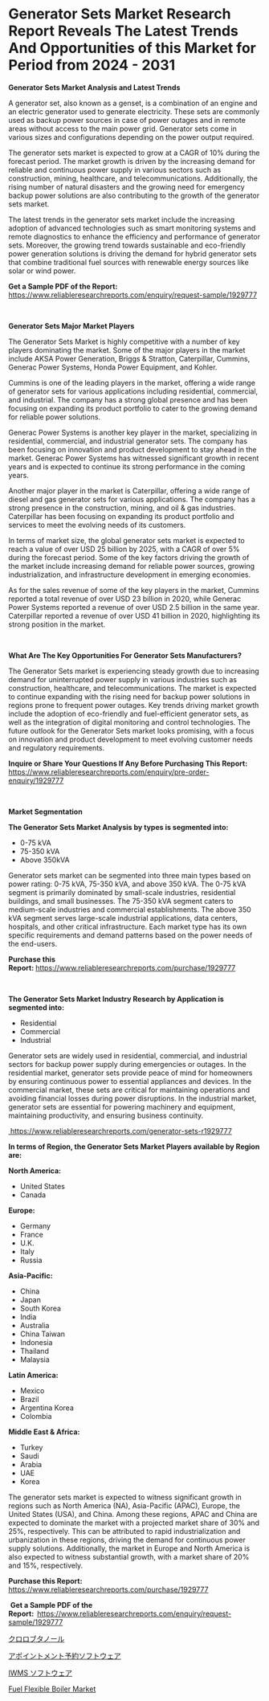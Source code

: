 <p><h1>Generator Sets Market Research Report Reveals The Latest Trends And Opportunities of this Market for Period from 2024 - 2031</h1></p><p><strong>Generator Sets Market Analysis and Latest Trends</strong></p>
<p><p>A generator set, also known as a genset, is a combination of an engine and an electric generator used to generate electricity. These sets are commonly used as backup power sources in case of power outages and in remote areas without access to the main power grid. Generator sets come in various sizes and configurations depending on the power output required.</p><p>The generator sets market is expected to grow at a CAGR of 10% during the forecast period. The market growth is driven by the increasing demand for reliable and continuous power supply in various sectors such as construction, mining, healthcare, and telecommunications. Additionally, the rising number of natural disasters and the growing need for emergency backup power solutions are also contributing to the growth of the generator sets market.</p><p>The latest trends in the generator sets market include the increasing adoption of advanced technologies such as smart monitoring systems and remote diagnostics to enhance the efficiency and performance of generator sets. Moreover, the growing trend towards sustainable and eco-friendly power generation solutions is driving the demand for hybrid generator sets that combine traditional fuel sources with renewable energy sources like solar or wind power.</p></p>
<p><strong>Get a Sample PDF of the Report:&nbsp;</strong> <a href="https://www.reliableresearchreports.com/enquiry/request-sample/1929777">https://www.reliableresearchreports.com/enquiry/request-sample/1929777</a></p>
<p>&nbsp;</p>
<p><strong>Generator Sets Major Market Players</strong></p>
<p><p>The Generator Sets Market is highly competitive with a number of key players dominating the market. Some of the major players in the market include AKSA Power Generation, Briggs & Stratton, Caterpillar, Cummins, Generac Power Systems, Honda Power Equipment, and Kohler.</p><p>Cummins is one of the leading players in the market, offering a wide range of generator sets for various applications including residential, commercial, and industrial. The company has a strong global presence and has been focusing on expanding its product portfolio to cater to the growing demand for reliable power solutions.</p><p>Generac Power Systems is another key player in the market, specializing in residential, commercial, and industrial generator sets. The company has been focusing on innovation and product development to stay ahead in the market. Generac Power Systems has witnessed significant growth in recent years and is expected to continue its strong performance in the coming years.</p><p>Another major player in the market is Caterpillar, offering a wide range of diesel and gas generator sets for various applications. The company has a strong presence in the construction, mining, and oil & gas industries. Caterpillar has been focusing on expanding its product portfolio and services to meet the evolving needs of its customers.</p><p>In terms of market size, the global generator sets market is expected to reach a value of over USD 25 billion by 2025, with a CAGR of over 5% during the forecast period. Some of the key factors driving the growth of the market include increasing demand for reliable power sources, growing industrialization, and infrastructure development in emerging economies.</p><p>As for the sales revenue of some of the key players in the market, Cummins reported a total revenue of over USD 23 billion in 2020, while Generac Power Systems reported a revenue of over USD 2.5 billion in the same year. Caterpillar reported a revenue of over USD 41 billion in 2020, highlighting its strong position in the market.</p></p>
<p>&nbsp;</p>
<p><strong>What Are The Key Opportunities For Generator Sets Manufacturers?</strong></p>
<p><p>The Generator Sets market is experiencing steady growth due to increasing demand for uninterrupted power supply in various industries such as construction, healthcare, and telecommunications. The market is expected to continue expanding with the rising need for backup power solutions in regions prone to frequent power outages. Key trends driving market growth include the adoption of eco-friendly and fuel-efficient generator sets, as well as the integration of digital monitoring and control technologies. The future outlook for the Generator Sets market looks promising, with a focus on innovation and product development to meet evolving customer needs and regulatory requirements.</p></p>
<p><strong>Inquire or Share Your Questions If Any Before Purchasing This Report:</strong> <a href="https://www.reliableresearchreports.com/enquiry/pre-order-enquiry/1929777">https://www.reliableresearchreports.com/enquiry/pre-order-enquiry/1929777</a></p>
<p>&nbsp;</p>
<p><strong>Market Segmentation</strong></p>
<p><strong>The Generator Sets Market Analysis by types is segmented into:</strong></p>
<p><ul><li>0-75 kVA</li><li>75-350 kVA</li><li>Above 350kVA</li></ul></p>
<p><p>Generator sets market can be segmented into three main types based on power rating: 0-75 kVA, 75-350 kVA, and above 350 kVA. The 0-75 kVA segment is primarily dominated by small-scale industries, residential buildings, and small businesses. The 75-350 kVA segment caters to medium-scale industries and commercial establishments. The above 350 kVA segment serves large-scale industrial applications, data centers, hospitals, and other critical infrastructure. Each market type has its own specific requirements and demand patterns based on the power needs of the end-users.</p></p>
<p><strong>Purchase this Report:&nbsp;</strong><a href="https://www.reliableresearchreports.com/purchase/1929777">https://www.reliableresearchreports.com/purchase/1929777</a></p>
<p>&nbsp;</p>
<p><strong>The Generator Sets Market Industry Research by Application is segmented into:</strong></p>
<p><ul><li>Residential</li><li>Commercial</li><li>Industrial</li></ul></p>
<p><p>Generator sets are widely used in residential, commercial, and industrial sectors for backup power supply during emergencies or outages. In the residential market, generator sets provide peace of mind for homeowners by ensuring continuous power to essential appliances and devices. In the commercial market, these sets are critical for maintaining operations and avoiding financial losses during power disruptions. In the industrial market, generator sets are essential for powering machinery and equipment, maintaining productivity, and ensuring business continuity.</p></p>
<p><a href="https://www.reliableresearchreports.com/generator-sets-r1929777">&nbsp;https://www.reliableresearchreports.com/generator-sets-r1929777</a></p>
<p><strong>In terms of Region, the Generator Sets Market Players available by Region are:</strong></p>
<p>
    <p> <strong> North America: </strong>
        <ul>
            <li>United States</li>
            <li>Canada</li>
        </ul>
        </p> 
    <p> <strong> Europe: </strong>
        <ul>
            <li>Germany</li>
            <li>France</li>
            <li>U.K.</li>
            <li>Italy</li>
            <li>Russia</li>
        </ul>
        </p> 
    <p> <strong> Asia-Pacific: </strong>
        <ul>
            <li>China</li>
            <li>Japan</li>
            <li>South Korea</li>
            <li>India</li>
            <li>Australia</li>
            <li>China Taiwan</li>
            <li>Indonesia</li>
            <li>Thailand</li>
            <li>Malaysia</li>
        </ul>
        </p> 
    <p> <strong> Latin America: </strong>
        <ul>
            <li>Mexico</li>
            <li>Brazil</li>
            <li>Argentina Korea</li>
            <li>Colombia</li>
        </ul>
        </p> 
    <p> <strong> Middle East & Africa: </strong>
        <ul>
            <li>Turkey</li>
            <li>Saudi</li>
            <li>Arabia</li>
            <li>UAE</li>
            <li>Korea</li>
        </ul>
    </p>
    </p>
<p><p>The generator sets market is expected to witness significant growth in regions such as North America (NA), Asia-Pacific (APAC), Europe, the United States (USA), and China. Among these regions, APAC and China are expected to dominate the market with a projected market share of 30% and 25%, respectively. This can be attributed to rapid industrialization and urbanization in these regions, driving the demand for continuous power supply solutions. Additionally, the market in Europe and North America is also expected to witness substantial growth, with a market share of 20% and 15%, respectively.</p></p>
<p><strong>Purchase this Report: </strong><a href="https://www.reliableresearchreports.com/purchase/1929777">https://www.reliableresearchreports.com/purchase/1929777</a></p>
<p>&nbsp;<strong>Get a Sample PDF of the Report:&nbsp;&nbsp;</strong><a href="https://www.reliableresearchreports.com/enquiry/request-sample/1929777">https://www.reliableresearchreports.com/enquiry/request-sample/1929777</a></p>
<p><strong></strong></p>
<p><p><a href="https://github.com/Sophiaard2003/Market-Research-Report-List-1/blob/main/973620827714.md">クロロブタノール</a></p><p><a href="https://medium.com/@claudehintz/%E3%82%A2%E3%83%9D%E3%82%A4%E3%83%B3%E3%83%88%E3%83%A1%E3%83%B3%E3%83%88%E4%BA%88%E7%B4%84%E3%82%BD%E3%83%95%E3%83%88%E3%82%A6%E3%82%A7%E3%82%A2%E5%B8%82%E5%A0%B4-%E5%B8%82%E5%A0%B4cagr-%E5%B8%82%E5%A0%B4%E3%83%88%E3%83%AC%E3%83%B3%E3%83%89-%E3%81%8A%E3%82%88%E3%81%B3%E6%88%90%E9%95%B7%E6%88%A6%E7%95%A5%E3%81%AB%E9%96%A2%E3%81%99%E3%82%8B%E6%83%85%E5%A0%B1-1c725295a5aa">アポイントメント予約ソフトウェア</a></p><p><a href="https://medium.com/@alexandrakristinadresen/iwms%E3%82%BD%E3%83%95%E3%83%88%E3%82%A6%E3%82%A7%E3%82%A2%E5%B8%82%E5%A0%B4%E8%A6%8F%E6%A8%A1%E3%81%AF-%E3%82%B0%E3%83%AD%E3%83%BC%E3%83%90%E3%83%AB%E7%94%A3%E6%A5%AD%E3%81%AB%E3%81%8A%E3%81%91%E3%82%8B%E6%9C%80%E9%81%A9%E3%81%AA%E3%83%9E%E3%83%BC%E3%82%B1%E3%83%86%E3%82%A3%E3%83%B3%E3%82%B0%E3%83%81%E3%83%A3%E3%83%8D%E3%83%AB%E3%82%92%E7%A4%BA%E3%81%97%E3%81%A6%E3%81%84%E3%81%BE%E3%81%99-72ad510ed0e7">IWMS ソフトウェア</a></p><p><a href="https://github.com/brenzgnarento/Market-Research-Report-List-2/blob/main/fuel-flexible-boiler-market.md">Fuel Flexible Boiler Market</a></p></p>